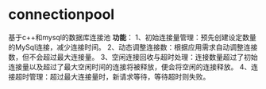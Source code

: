 # connectionpool
基于c++和mysql的数据库连接池
**功能**：
1、初始连接量管理：预先创建设定数量的MySql连接，减少连接时间。
2、动态调整连接数：根据应用需求自动调整连接数，但不会超过最大连接量。
3、空闲连接回收与超时处理：连接数量超过了初始连接量以及超过了最大空闲时间的连接将被释放，便会将空闲的连接释放。
4、连接超时管理：超过最大连接量时，新请求等待，等待超时则失败。
